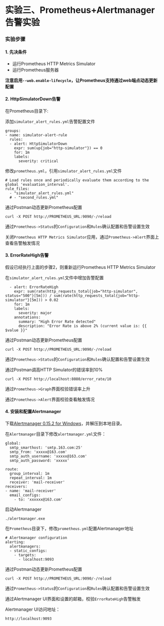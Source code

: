 实验三、Prometheus+Alertmanager告警实验
======

### 实验步骤

#### 1. 先决条件

* 运行Prometheus HTTP Metrics Simulator
* 运行Prometheus服务器

**注意启用`--web.enable-lifecycle`，让Prometheus支持通过web端点动态更新配置**

#### 2. HttpSimulatorDown告警

在Prometheus目录下:

添加`simulator_alert_rules.yml`告警配置文件

```
groups:
- name: simulator-alert-rule
  rules:
  - alert: HttpSimulatorDown
    expr: sum(up{job="http-simulator"}) == 0
    for: 1m
    labels:
      severity: critical
```

修改`prometheus.yml`，引用`simulator_alert_rules.yml`文件

```
# Load rules once and periodically evaluate them according to the global 'evaluation_interval'.
rule_files:
  - "simulator_alert_rules.yml"
  # - "second_rules.yml"

```

通过Postman动态更新Prometheus配置
```
curl -X POST http://PROMETHEUS_URL:9090/-/reload
```

通过`Prometheus->Status`的`Configuration`和`Rules`确认配置和告警设置生效

关闭`Prometheus HTTP Metrics Simulator`应用，通过`Prometheus->Alert`界面上查看告警触发情况


#### 3. ErrorRateHigh告警

假设已经执行上面的步骤2，则重新运行Prometheus HTTP Metrics Simulator

在`simulator_alert_rules.yml`文件中增加告警配置

```
  - alert: ErrorRateHigh
    expr: sum(rate(http_requests_total{job="http-simulator", status="500"}[5m])) / sum(rate(http_requests_total{job="http-simulator"}[5m])) > 0.02
    for: 1m
    labels:
      severity: major
    annotations:
      summary: "High Error Rate detected"
      description: "Error Rate is above 2% (current value is: {{ $value }}"
```

通过Postman动态更新Prometheus配置
```
curl -X POST http://PROMETHEUS_URL:9090/-/reload
```

通过`Prometheus->Status`的`Configuration`和`Rules`确认配置和告警设置生效

通过Postman调高HTTP Simulator的错误率到10%
```
curl -X POST http://localhost:8080/error_rate/10
```

通过`Prometheus->Graph`界面校验错误率上升

通过`Prometheus->Alert`界面校验查看触发情况

#### 4. 安装和配置Alertmanager

下载[Alertmanager 0.15.2 for Windows](https://github.com/prometheus/alertmanager/releases/download/v0.15.2/alertmanager-0.15.2.windows-amd64.tar.gz)，并解压到本地目录。

在`Alertmanager`目录下修改`alertmanager.yml`文件：
```
global:
  smtp_smarthost: 'smtp.163.com:25'
  smtp_from: 'xxxxx@163.com'
  smtp_auth_username: 'xxxxx@163.com'
  smtp_auth_password: 'xxxxx'

route:
  group_interval: 1m
  repeat_interval: 1m
  receiver: 'mail-receiver'
receivers:
- name: 'mail-receiver'
  email_configs:
    - to: 'xxxxxx@163.com' 

```

启动Alertmanager
```
./alertmanager.exe
```

在`Prometheus`目录下，修改`prometheus.yml`配置Alertmanager地址
```
# Alertmanager configuration
alerting:
  alertmanagers:
  - static_configs:
    - targets:
      - localhost:9093
```

通过Postman动态更新Prometheus配置
```
curl -X POST http://PROMETHEUS_URL:9090/-/reload
```

通过`Prometheus->Status`的`Configuration`和`Rules`确认配置和告警设置生效

通过Alertmanager UI界面和设置的邮箱，校验`ErrorRateHigh`告警触发

Alertmanager UI访问地址：
```
http://localhost:9093
```





